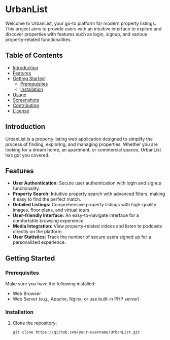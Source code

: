 # UrbanList

Welcome to UrbanList, your go-to platform for modern property listings. This project aims to provide users with an intuitive interface to explore and discover properties with features such as login, signup, and various property-related functionalities.

## Table of Contents
- [Introduction](#introduction)
- [Features](#features)
- [Getting Started](#getting-started)
  - [Prerequisites](#prerequisites)
  - [Installation](#installation)
- [Usage](#usage)
- [Screenshots](#screenshots)
- [Contributing](#contributing)
- [License](#license)

## Introduction

UrbanList is a property listing web application designed to simplify the process of finding, exploring, and managing properties. Whether you are looking for a dream home, an apartment, or commercial spaces, UrbanList has got you covered.

## Features

- **User Authentication:** Secure user authentication with login and signup functionality.
- **Property Search:** Intuitive property search with advanced filters, making it easy to find the perfect match.
- **Detailed Listings:** Comprehensive property listings with high-quality images, floor plans, and virtual tours.
- **User-friendly Interface:** An easy-to-navigate interface for a comfortable browsing experience.
- **Media Integration:** View property-related videos and listen to podcasts directly on the platform.
- **User Statistics:** Track the number of secure users signed up for a personalized experience.

## Getting Started

### Prerequisites

Make sure you have the following installed:

- Web Browser
- Web Server (e.g., Apache, Nginx, or use built-in PHP server)

### Installation

1. Clone the repository:

   ```bash
   git clone https://github.com/your-username/UrbanList.git
